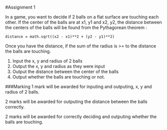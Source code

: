 #Assignment 1

In a game, you want to decide if 2 balls on a flat surface are touching each other. If the center of the balls are at x1, y1 and x2, y2, the distance between the centers of the balls will be found from the Pythagorean theorem :

```
distance = math.sqrt((x2 - x1)**2 + (y2 - y1)**2) 
```
Once you have the distance, if the sum of the radius is >= to the distance the balls are touching. 

1. Input the x, y and radius of 2 balls
2. Output the x, y and radius as they were input
1. Output the distance between the center of the balls
2. Output whether the balls are touching or not.

###Marking
1 mark will be awarded for inputing and outputing, x, y and radius of 2 balls.

2 marks will be awarded for outputing the distance between the balls correctly.

2 marks will be awarded for correctly deciding and outputing whether the balls are touching.